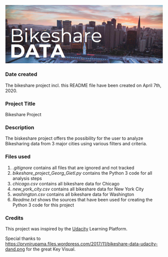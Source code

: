 ![Bikeshare Logo](bikeshare-picture.png)

### Date created
The bikeshare project incl. this README file have been created on April 7th, 2020.

### Project Title
Bikeshare Project

### Description
The biskeshare project offers the possibility for the user to analyze Bikesharing data from 3 major cities using various filters and criteria.

### Files used
1. *.gitignore* contains all files that are ignored and not tracked
2. *bikeshare_project_Georg_Gietl.py* contains the Python 3 code for all analysis steps
3. *chicago.csv* contains all bikeshare data for Chicago
4. *new_york_city.csv* contains all bikeshare data for New York City  
5. *washington.csv* contains all bikeshare data for Washington
6. *Readme.txt* shows the sources that have been used for creating the Python 3 code for this project

### Credits
This project was inspired by the [Udacity](http://udacity.com) Learning Platform.

Special thanks to https://prvnirupama.files.wordpress.com/2017/11/bikeshare-data-udacity-dand.png for the great Key Visual. 
